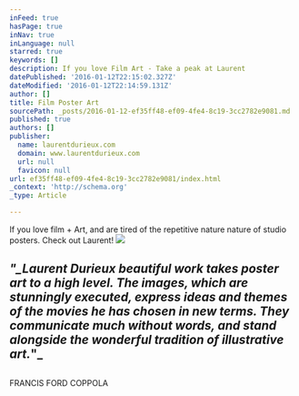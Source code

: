 ```yaml
---
inFeed: true
hasPage: true
inNav: true
inLanguage: null
starred: true
keywords: []
description: If you love Film Art - Take a peak at Laurent
datePublished: '2016-01-12T22:15:02.327Z'
dateModified: '2016-01-12T22:14:59.131Z'
author: []
title: Film Poster Art
sourcePath: _posts/2016-01-12-ef35ff48-ef09-4fe4-8c19-3cc2782e9081.md
published: true
authors: []
publisher:
  name: laurentdurieux.com
  domain: www.laurentdurieux.com
  url: null
  favicon: null
url: ef35ff48-ef09-4fe4-8c19-3cc2782e9081/index.html
_context: 'http://schema.org'
_type: Article

---
```

If you love film + Art, and are tired of the repetitive nature nature of studio posters. Check out Laurent!
![](https://the-grid-user-content.s3-us-west-2.amazonaws.com/76af59a8-bb0a-43be-b17e-e078d51a21b9.jpg)

## _"__Laurent Durieux beautiful work takes poster art to a high level. The images, which are stunningly executed, express ideas and themes of the movies he has chosen in new terms. They communicate much without words, and stand alongside the wonderful tradition of illustrative art_._"_

## 

FRANCIS FORD COPPOLA